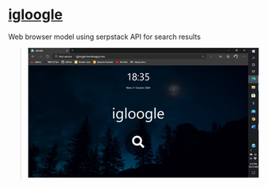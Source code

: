 # [igloogle](http://igloogle.herokuapp.com)
Web browser model using serpstack API for search results

> ![landing page](/public/images/screenshot_01.png)
